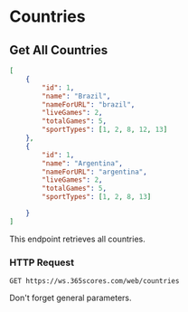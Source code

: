 # Countries

## Get All Countries

```json
[
    {
        "id": 1,
        "name": "Brazil",
        "nameForURL": "brazil",
        "liveGames": 2,
        "totalGames": 5,
        "sportTypes": [1, 2, 8, 12, 13]
    },
    {
        "id": 1,
        "name": "Argentina",
        "nameForURL": "argentina",
        "liveGames": 2,
        "totalGames": 5,
        "sportTypes": [1, 2, 8, 13]

    }
]
```

This endpoint retrieves all countries.

### HTTP Request

`GET https://ws.365scores.com/web/countries`

<aside class="notice">
Don't forget general parameters.
</aside>
